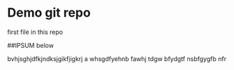 # Demo git repo

first file in this repo

##IPSUM below

bvhjsghjdfkjndksjgikfjigkrj a whsgdfyehnb fawhj tdgw bfydgtf nsbfgygfb nfr